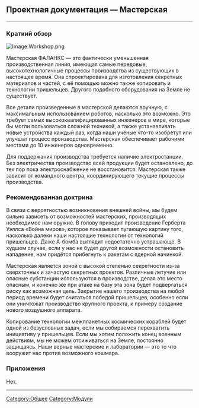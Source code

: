 ## Проектная документация — Мастерская

------------------------------------------------------------------------

### Краткий обзор

![Image:Workshop.png](Workshop.png "Image:Workshop.png")

Мастерская ФАЛАНКС — это фактически уменьшенная производственная линия,
имеющая самые передовые, высокотехнологичные процессы производства из
существующих в настоящее время. Она спроектирована для изготовления
секретных материалов и частей, с её помощью можно также копировать и
технологии пришельцев. Другого подобного оборудования на Земле не
существует.

Все детали произведенные в мастерской делаются вручную, с максимальным
использованием роботов, насколько это возможно. Это требует самых
высококвалифицированных инженеров в мире, которые бы могли пользоваться
сложной техникой, а также устанавливать новые устройства каждый раз,
когда наши учёные что-то изобретут или улучшат процесс производства.
Мастерская обеспечивает рабочими местами до 10 инженеров одновременно.

Для поддержания производства требуется наличие электростанции. Без
электричества производство всей продукции будет остановлено, до тех пор
пока электроснабжение не восстановится. Мастерская также зависит от
командного центра, координирующего текущие процессы производства.

### Рекомендованная доктрина

В связи с вероятностью возникновения внешней войны, мы будем сильно
зависеть от возможностей мастерских, производящих необходимое нам
оружие. В голову приходит произведение Герберта Уэллса «Война миров»,
которое показывает пугающую картину того, насколько далеки наши
настоящие технологии от технологий пришельцев. Даже А-бомба выглядит
недостаточно устрашающе. В худшем случае, если у нас не будет другой
возможности остановить нападение, нам придётся прибегнуть к ракетам с
ядерной начинкой.

Мастерская является зоной с высокой степенью секретности из-за
сверхточных и зачастую секретных проектов. Различные летучие или опасные
субстанции используются в производстве, делая это место опасным, и
конечно же при атаке на базу эта зона будет подвергаться риску как
возможная цель. Закрытие нашего производства на любой период времени
будет считаться победой пришельцев, особенно если они уничтожат
производство крупного проекта, к примеру создание нового воздушного
аппарата.

Копирование технологии межпланетных космических кораблей будет одной из
безусловных задач, если мы собираемся перехватить инициативу у
пришельцев. Если мы хотим положить конец военным действиям, мы не можем
отсиживаться на Земле, постоянно защищаясь. Наши верные мастерские и
лаборатории — это то что вооружит нас против возможного кошмара.

### Приложения

Нет.

------------------------------------------------------------------------

[Category:Общее](Category:Общее "wikilink")
[Category:Модули](Category:Модули "wikilink")